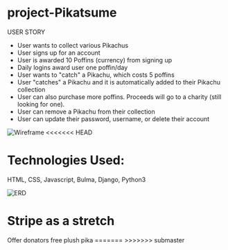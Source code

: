 # project-Pikatsume

USER STORY 
- User wants to collect various Pikachus
- User signs up for an account
- User is awarded 10 Poffins (currency) from signing up
- Daily logins award user one poffin/day
- User wants to "catch" a Pikachu, which costs 5 poffins
- User "catches" a Pikachu and it is automatically added to their Pikachu collection
- User can also purchase more poffins. Proceeds will go to a charity (still looking for one).
- User can remove a Pikachu from their collection
- User can update their password, username, or delete their account

![Wireframe](//project-Pikatsume/app_demo.png)
<<<<<<< HEAD


<h1>Technologies Used:</h1>
HTML, CSS, Javascript, Bulma, Django, Python3

![ERD](//project-Pikatsume/ERD.png)

<h1> Stripe as a stretch </h1>
Offer donators free plush pika
=======
>>>>>>> submaster
